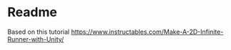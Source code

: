 # Readme

Based on this tutorial https://www.instructables.com/Make-A-2D-Infinite-Runner-with-Unity/ 


